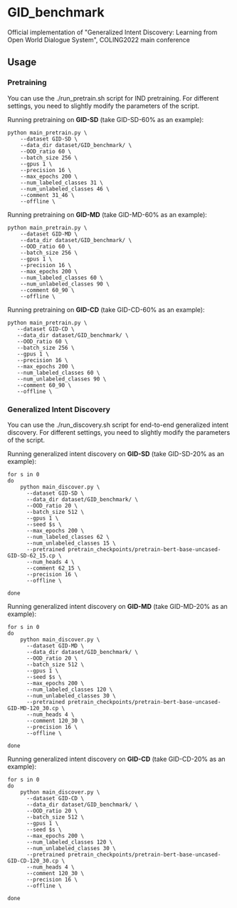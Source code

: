 # GID_benchmark
Official implementation of "Generalized Intent Discovery: Learning from Open World Dialogue System", COLING2022 main conference

## Usage

### Pretraining
You can use the ./run_pretrain.sh script for IND pretraining. For different settings, you need to slightly modify the parameters of the script.

Running pretraining on **GID-SD** (take GID-SD-60% as an example):
```
python main_pretrain.py \
    --dataset GID-SD \
    --data_dir dataset/GID_benchmark/ \
    --OOD_ratio 60 \
    --batch_size 256 \
    --gpus 1 \
    --precision 16 \
    --max_epochs 200 \
    --num_labeled_classes 31 \
    --num_unlabeled_classes 46 \
    --comment 31_46 \
    --offline \
```

Running pretraining on **GID-MD** (take GID-MD-60% as an example):
```
python main_pretrain.py \
    --dataset GID-MD \
    --data_dir dataset/GID_benchmark/ \
    --OOD_ratio 60 \
    --batch_size 256 \
    --gpus 1 \
    --precision 16 \
    --max_epochs 200 \
    --num_labeled_classes 60 \
    --num_unlabeled_classes 90 \
    --comment 60_90 \
    --offline \
 ```
 
 Running pretraining on **GID-CD** (take GID-CD-60% as an example):
 ```
 python main_pretrain.py \
    --dataset GID-CD \
    --data_dir dataset/GID_benchmark/ \
    --OOD_ratio 60 \
    --batch_size 256 \
    --gpus 1 \
    --precision 16 \
    --max_epochs 200 \
    --num_labeled_classes 60 \
    --num_unlabeled_classes 90 \
    --comment 60_90 \
    --offline \
 ```
 
### Generalized Intent Discovery
You can use the ./run_discovery.sh script for end-to-end generalized intent discovery. For different settings, you need to slightly modify the parameters of the script.
 
Running generalized intent discovery on **GID-SD** (take GID-SD-20% as an example):
```
for s in 0
do
    python main_discover.py \
      --dataset GID-SD \
      --data_dir dataset/GID_benchmark/ \
      --OOD_ratio 20 \
      --batch_size 512 \
      --gpus 1 \
      --seed $s \
      --max_epochs 200 \
      --num_labeled_classes 62 \
      --num_unlabeled_classes 15 \
      --pretrained pretrain_checkpoints/pretrain-bert-base-uncased-GID-SD-62_15.cp \
      --num_heads 4 \
      --comment 62_15 \
      --precision 16 \
      --offline \

done
```

Running generalized intent discovery on **GID-MD** (take GID-MD-20% as an example):
```
for s in 0
do
    python main_discover.py \
      --dataset GID-MD \
      --data_dir dataset/GID_benchmark/ \
      --OOD_ratio 20 \
      --batch_size 512 \
      --gpus 1 \
      --seed $s \
      --max_epochs 200 \
      --num_labeled_classes 120 \
      --num_unlabeled_classes 30 \
      --pretrained pretrain_checkpoints/pretrain-bert-base-uncased-GID-MD-120_30.cp \
      --num_heads 4 \
      --comment 120_30 \
      --precision 16 \
      --offline \

done
```

Running generalized intent discovery on **GID-CD** (take GID-CD-20% as an example):
```
for s in 0
do
    python main_discover.py \
      --dataset GID-CD \
      --data_dir dataset/GID_benchmark/ \
      --OOD_ratio 20 \
      --batch_size 512 \
      --gpus 1 \
      --seed $s \
      --max_epochs 200 \
      --num_labeled_classes 120 \
      --num_unlabeled_classes 30 \
      --pretrained pretrain_checkpoints/pretrain-bert-base-uncased-GID-CD-120_30.cp \
      --num_heads 4 \
      --comment 120_30 \
      --precision 16 \
      --offline \

done
```
